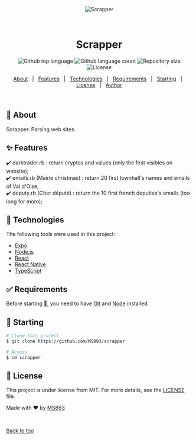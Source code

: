 <div align="center" id="top"> 
  <img src="./.github/app.gif" alt="Scrapper" />

  &#xa0;

  <!-- <a href="https://scrapper.netlify.app">Demo</a> -->
</div>

<h1 align="center">Scrapper</h1>

<p align="center">
  <img alt="Github top language" src="https://img.shields.io/github/languages/top/MS893/scrapper?color=56BEB8">

  <img alt="Github language count" src="https://img.shields.io/github/languages/count/MS893/scrapper?color=56BEB8">

  <img alt="Repository size" src="https://img.shields.io/github/repo-size/MS893/scrapper?color=56BEB8">

  <img alt="License" src="https://img.shields.io/github/license/MS893/scrapper?color=56BEB8">

  <!-- <img alt="Github issues" src="https://img.shields.io/github/issues/MS893/scrapper?color=56BEB8" /> -->

  <!-- <img alt="Github forks" src="https://img.shields.io/github/forks/MS893/scrapper?color=56BEB8" /> -->

  <!-- <img alt="Github stars" src="https://img.shields.io/github/stars/MS893/scrapper?color=56BEB8" /> -->
</p>

<!-- Status -->

<!-- <h4 align="center"> 
	🚧  Scrapper 🚀 Under construction...  🚧
</h4> 

<hr> -->

<p align="center">
  <a href="#dart-about">About</a> &#xa0; | &#xa0; 
  <a href="#sparkles-features">Features</a> &#xa0; | &#xa0;
  <a href="#rocket-technologies">Technologies</a> &#xa0; | &#xa0;
  <a href="#white_check_mark-requirements">Requirements</a> &#xa0; | &#xa0;
  <a href="#checkered_flag-starting">Starting</a> &#xa0; | &#xa0;
  <a href="#memo-license">License</a> &#xa0; | &#xa0;
  <a href="https://github.com/MS893" target="_blank">Author</a>
</p>

<br>

## :dart: About ##

Scrapper. Parsing web sites.

## :sparkles: Features ##

:heavy_check_mark: darktrader.rb : return cryptos and values (only the first visibles on website);\
:heavy_check_mark: emails.rb (Mairie christmas) : return 20 first townhall's names and emails of Val d'Oise;\
:heavy_check_mark: deputy.rb (Cher député) : return the 10 first french deputies's emails (too long for more);

## :rocket: Technologies ##

The following tools were used in this project:

- [Expo](https://expo.io/)
- [Node.js](https://nodejs.org/en/)
- [React](https://pt-br.reactjs.org/)
- [React Native](https://reactnative.dev/)
- [TypeScript](https://www.typescriptlang.org/)

## :white_check_mark: Requirements ##

Before starting :checkered_flag:, you need to have [Git](https://git-scm.com) and [Node](https://nodejs.org/en/) installed.

## :checkered_flag: Starting ##

```bash
# Clone this project
$ git clone https://github.com/MS893/scrapper

# Access
$ cd scrapper

```

## :memo: License ##

This project is under license from MIT. For more details, see the [LICENSE](LICENSE.md) file.


Made with :heart: by <a href="https://github.com/MS893" target="_blank">MS893</a>

&#xa0;

<a href="#top">Back to top</a>
